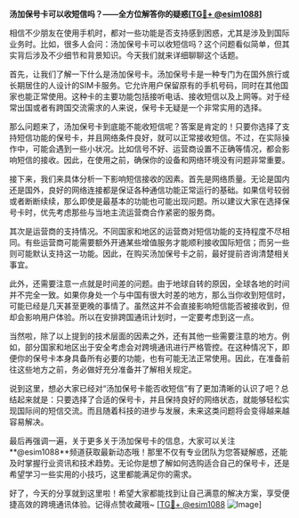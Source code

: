 **汤加保号卡可以收短信吗？——全方位解答你的疑惑[[TG💪+ @esim1088](https://t.me/s/esim1088)]**

相信不少朋友在使用手机时，都对一些功能是否支持感到困惑，尤其是涉及到国际业务时。比如，很多人会问：汤加保号卡可以收短信吗？这个问题看似简单，但其实背后涉及不少细节和背景知识。今天我们就来详细聊聊这个话题。

首先，让我们了解一下什么是汤加保号卡。汤加保号卡是一种专门为在国外旅行或长期居住的人设计的SIM卡服务。它允许用户保留原有的手机号码，同时在其他国家也能正常使用。这种卡的主要功能包括接听电话、接收短信以及上网等。对于经常出国或者有跨国交流需求的人来说，保号卡无疑是一个非常实用的选择。

那么问题来了，汤加保号卡到底能不能收短信呢？答案是肯定的！只要你选择了支持短信功能的保号卡，并且网络条件良好，就可以正常接收短信。不过，在实际操作中，可能会遇到一些小状况。比如信号不好、运营商设置不正确等情况，都会影响短信的接收。因此，在使用之前，确保你的设备和网络环境没有问题非常重要。

接下来，我们来具体分析一下影响短信接收的因素。首先是网络质量。无论是国内还是国外，良好的网络连接都是保证各种通信功能正常运行的基础。如果信号较弱或者断断续续，那么即使是最基本的功能也可能出现问题。所以建议大家在选择保号卡时，优先考虑那些与当地主流运营商合作紧密的服务商。

其次是运营商的支持情况。不同国家和地区的运营商对短信功能的支持程度不尽相同。有些运营商可能需要额外开通某些增值服务才能顺利接收国际短信；而另一些则可能默认支持这一功能。因此，在购买汤加保号卡之前，最好提前咨询清楚相关事宜。

此外，还需要注意一点就是时间差的问题。由于地球自转的原因，全球各地的时间并不完全一致。如果你身处一个与中国有很大时差的地方，那么当你收到短信时，可能已经是几天甚至更晚的事情了。虽然这并不会直接影响短信能否被接收到，但却会影响用户体验。所以在安排跨国通讯计划时，一定要考虑到这一点。

当然啦，除了以上提到的技术层面的因素之外，还有其他一些需要注意的地方。例如，部分国家和地区出于安全考虑会对跨境通讯进行严格管控。在这种情况下，即便你的保号卡本身具备所有必要的功能，也有可能无法正常使用。因此，在准备前往这些地方之前，务必做好充分准备并了解相关规定。

说到这里，想必大家已经对“汤加保号卡能否收短信”有了更加清晰的认识了吧？总结起来就是：只要选择了合适的保号卡，并且保持良好的网络状态，就能够轻松实现国际间的短信交流。而且随着科技的进步与发展，未来这类问题将会变得越来越容易解决。

最后再强调一遍，关于更多关于汤加保号卡的信息，大家可以关注**@esim1088**频道获取最新动态哦！那里不仅有专业团队为您答疑解惑，还能及时掌握行业资讯和技术趋势。无论你是想了解如何选购适合自己的保号卡，还是希望学习一些实用的小技巧，这里都能满足你的需求。

好了，今天的分享就到这里啦！希望大家都能找到让自己满意的解决方案，享受便捷高效的跨境通讯体验。记得点赞收藏哦~ [[TG💪+ @esim1088](https://t.me/s/esim1088) ![Image](https://i.postimg.cc/4NQfJmqS/Snipaste-2025-05-13-00-14-12.png)]